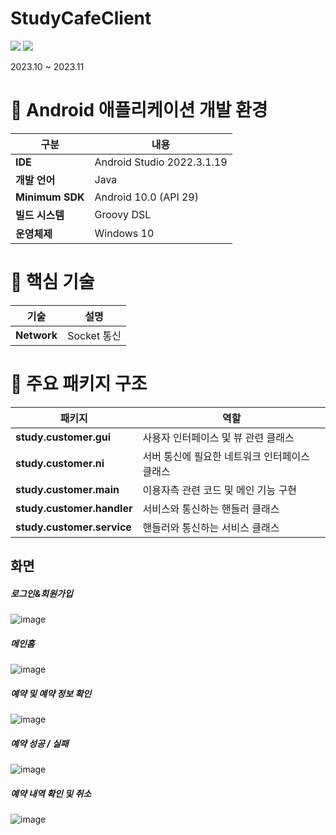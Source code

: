 # StudyCafeClient


  <img src="https://img.shields.io/badge/java-007396?style=for-the-badge&logo=java&logoColor=white"> 
  <img src="https://img.shields.io/badge/oracle-F80000?style=for-the-badge&logo=oracle&logoColor=white">


  2023.10 ~ 2023.11

# 📱 Android 애플리케이션 개발 환경

| 구분 | 내용
|-----|-----
| **IDE** | Android Studio 2022.3.1.19
| **개발 언어** | Java
| **Minimum SDK** | Android 10.0 (API 29)
| **빌드 시스템** | Groovy DSL
| **운영체제** | Windows 10


# 🔌 핵심 기술

| 기술 | 설명
|-----|-----
| **Network** | Socket 통신


# 📂 주요 패키지 구조

| 패키지 | 역할
|-----|-----
| **study.customer.gui** | 사용자 인터페이스 및 뷰 관련 클래스
| **study.customer.ni** | 서버 통신에 필요한 네트워크 인터페이스 클래스
| **study.customer.main** | 이용자측 관련 코드 및 메인 기능 구현
| **study.customer.handler** | 서비스와 통신하는 핸들러 클래스
| **study.customer.service** | 핸들러와 통신하는 서비스 클래스

## 화면

##### 로그인&회원가입
![image](https://github.com/user-attachments/assets/25084b9b-194c-4317-a4f0-eb7f6383fea7)

##### 메인홈
![image](https://github.com/user-attachments/assets/d0886316-2b99-4543-8dee-5ad0599161b9)

##### 예약 및 예약 정보 확인
![image](https://github.com/user-attachments/assets/5a52e5d9-e24b-420e-857c-ac6c62ea0adc)

##### 예약 성공 / 실패
![image](https://github.com/user-attachments/assets/a1a8eb3a-ec9c-490b-a1b8-e2ffc0c0eb0b)

##### 예약 내역 확인 및 취소
![image](https://github.com/user-attachments/assets/d8d2cb76-1dcd-4320-b676-e67a384a4f6b)
